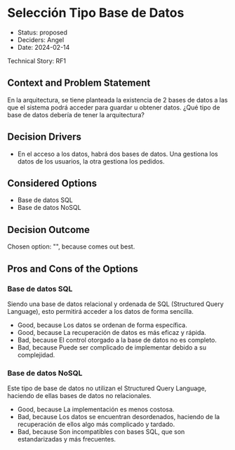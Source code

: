 # Selección Tipo Base de Datos

* Status: proposed
* Deciders: Angel
* Date: 2024-02-14

Technical Story: RF1

## Context and Problem Statement

En la arquitectura, se tiene planteada la existencia de 2 bases de datos a las que el sistema podrá acceder para guardar u obtener datos. ¿Qué tipo de base de datos debería de tener la arquitectura?

## Decision Drivers

* En el acceso a los datos, habrá dos bases de datos. Una gestiona los datos de los usuarios, la otra gestiona los pedidos.

## Considered Options

* Base de datos SQL
* Base de datos NoSQL

## Decision Outcome

Chosen option: "", because comes out best.

## Pros and Cons of the Options

### Base de datos SQL

Siendo una base de datos relacional y ordenada de SQL (Structured Query Language), esto permitirá acceder a los datos de forma sencilla.

* Good, because Los datos se ordenan de forma específica.
* Good, because La recuperación de datos es más eficaz y rápida.
* Bad, because El control otorgado a la base de datos no es completo.
* Bad, because Puede ser complicado de implementar debido a su complejidad.

### Base de datos NoSQL

Este tipo de base de datos no utilizan el Structured Query Language, haciendo de ellas bases de datos no relacionales.

* Good, because La implementación es menos costosa.
* Bad, because Los datos se encuentran desordenados, haciendo de la recuperación de ellos algo más complicado y tardado.
* Bad, because Son incompatibles con bases SQL, que son estandarizadas y más frecuentes.
